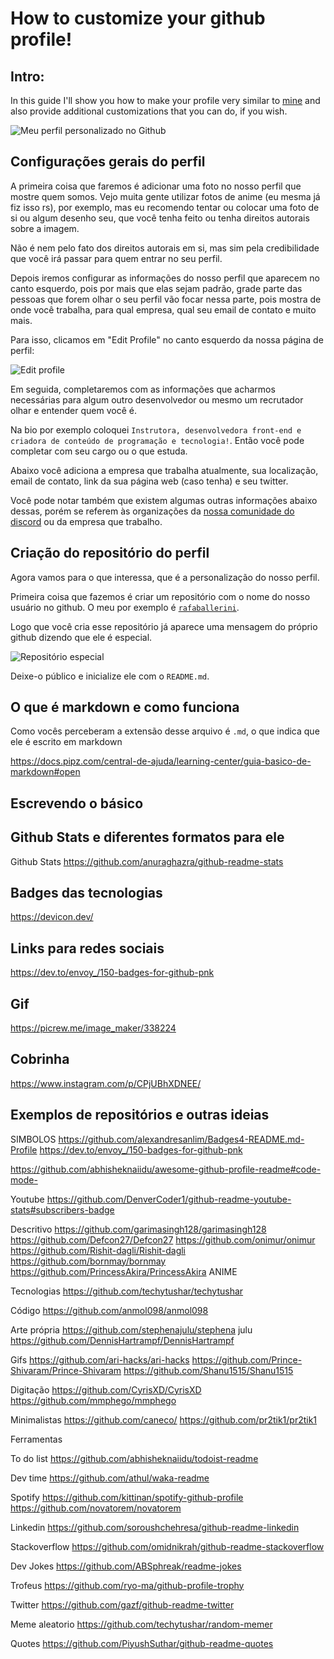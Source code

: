 # How to customize your github profile!

## Intro:

In this guide I'll show you how to make your profile very similar to [mine](https://github.com/marcoshsq) and also provide additional customizations that you can do, if you wish.

![Meu perfil personalizado no Github](https://media.discordapp.net/attachments/831974152667398214/859101524118208543/unknown.png?width=1225&height=670)

## Configurações gerais do perfil

A primeira coisa que faremos é adicionar uma foto no nosso perfil que mostre quem somos. Vejo muita gente utilizar fotos de anime (eu mesma já fiz isso rs), por exemplo, mas eu recomendo tentar ou colocar uma foto de si ou algum desenho seu, que você tenha feito ou tenha direitos autorais sobre a imagem. 

Não é nem pelo fato dos direitos autorais em si, mas sim pela credibilidade que você irá passar para quem entrar no seu perfil.

Depois iremos configurar as informações do nosso perfil que aparecem no canto esquerdo, pois por mais que elas sejam padrão, grade parte das pessoas que forem olhar o seu perfil vão focar nessa parte, pois mostra de onde você trabalha, para qual empresa, qual seu email de contato e muito mais.

Para isso, clicamos em "Edit Profile" no canto esquerdo da nossa página de perfil:

![Edit profile](https://media.discordapp.net/attachments/831974152667398214/859115292369616946/unknown.png)

Em seguida, completaremos com as informações que acharmos necessárias para algum outro desenvolvedor ou mesmo um recrutador olhar e entender quem você é.

Na bio por exemplo coloquei `Instrutora, desenvolvedora front-end e criadora de conteúdo de programação e tecnologia!`. Então você pode completar com seu cargo ou o que estuda.

Abaixo você adiciona a empresa que trabalha atualmente, sua localização, email de contato, link da sua página web (caso tenha) e seu twitter.

Você pode notar também que existem algumas outras informações abaixo dessas, porém se referem às organizações da [nossa comunidade do discord](https://discord.gg/G9GPg5SA75) ou da empresa que trabalho.

## Criação do repositório do perfil

Agora vamos para o que interessa, que é a personalização do nosso perfil.

Primeira coisa que fazemos é criar um repositório com o nome do nosso usuário no github. O meu por exemplo é [`rafaballerini`](https://github.com/rafaballerini/rafaballerini).

Logo que você cria esse repositório já aparece uma mensagem do próprio github dizendo que ele é especial.

![Repositório especial](https://media.discordapp.net/attachments/831974152667398214/859295509894529064/unknown.png)

Deixe-o público e inicialize ele com o `README.md`.

## O que é markdown e como funciona

Como vocês perceberam a extensão desse arquivo é `.md`, o que indica que ele é escrito em markdown

https://docs.pipz.com/central-de-ajuda/learning-center/guia-basico-de-markdown#open

## Escrevendo o básico

## Github Stats e diferentes formatos para ele

Github Stats
https://github.com/anuraghazra/github-readme-stats

## Badges das tecnologias

https://devicon.dev/

## Links para redes sociais

https://dev.to/envoy_/150-badges-for-github-pnk

## Gif

https://picrew.me/image_maker/338224

## Cobrinha

https://www.instagram.com/p/CPjUBhXDNEE/

## Exemplos de repositórios e outras ideias

SIMBOLOS
https://github.com/alexandresanlim/Badges4-README.md-Profile
https://dev.to/envoy_/150-badges-for-github-pnk

https://github.com/abhisheknaiidu/awesome-github-profile-readme#code-mode-

Youtube
https://github.com/DenverCoder1/github-readme-youtube-stats#subscribers-badge

Descritivo
https://github.com/garimasingh128/garimasingh128
https://github.com/Defcon27/Defcon27
https://github.com/onimur/onimur
https://github.com/Rishit-dagli/Rishit-dagli
https://github.com/bornmay/bornmay
https://github.com/PrincessAkira/PrincessAkira ANIME

Tecnologias
https://github.com/techytushar/techytushar

Código
https://github.com/anmol098/anmol098

Arte própria
https://github.com/stephenajulu/stephena
julu
https://github.com/DennisHartrampf/DennisHartrampf

Gifs
https://github.com/ari-hacks/ari-hacks
https://github.com/Prince-Shivaram/Prince-Shivaram
https://github.com/Shanu1515/Shanu1515

Digitação
https://github.com/CyrisXD/CyrisXD
https://github.com/mmphego/mmphego

Minimalistas
https://github.com/caneco/
https://github.com/pr2tik1/pr2tik1

Ferramentas

To do list
https://github.com/abhisheknaiidu/todoist-readme

Dev time
https://github.com/athul/waka-readme

Spotify
https://github.com/kittinan/spotify-github-profile
https://github.com/novatorem/novatorem

Linkedin
https://github.com/soroushchehresa/github-readme-linkedin

Stackoverflow
https://github.com/omidnikrah/github-readme-stackoverflow

Dev Jokes
https://github.com/ABSphreak/readme-jokes

Trofeus
https://github.com/ryo-ma/github-profile-trophy

Twitter
https://github.com/gazf/github-readme-twitter

Meme aleatorio
https://github.com/techytushar/random-memer

Quotes
https://github.com/PiyushSuthar/github-readme-quotes

